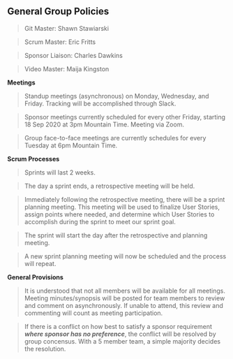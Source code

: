 ## General Group Policies ##

>Git Master: Shawn Stawiarski

>Scrum Master: Eric Fritts

>Sponsor Liaison: Charles Dawkins

>Video Master: Maija Kingston



**Meetings**

>Standup meetings (asynchronous) on Monday, Wednesday, and Friday.  Tracking will be accomplished through Slack.

>Sponsor meetings currently scheduled for every other Friday, starting 18 Sep 2020 at 3pm Mountain Time.  Meeting via Zoom.

>Group face-to-face meetings are currently schedules for every Tuesday at 6pm Mountain Time.

**Scrum Processes**

>Sprints will last 2 weeks.

>The day a sprint ends, a retrospective meeting will be held.

>Immediately following the retrospective meeting, there will be a sprint planning meeting.  This meeting will be used to finalize User Stories, assign points where needed, and determine which User Stories to accomplish during the sprint to meet our sprint goal.

>The sprint will start the day after the retrospective and planning meeting.

>A new sprint planning meeting will now be scheduled and the process will repeat.

**General Provisions**

>It is understood that not all members will be available for all meetings.  Meeting minutes/synopsis will be posted for team members to review and comment on asynchronously.  If unable to attend, this review and commenting will count as meeting participation.

>If there is a conflict on how best to satisfy a sponsor requirement ***where sponsor has no preference***, the conflict will be resolved by group concensus.  With a 5 member team, a simple majority decides the resolution.
